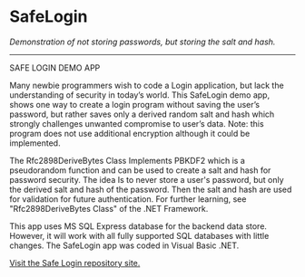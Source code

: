 # SafeLogin
<em>Demonstration of not storing passwords, but storing the salt and hash.</em>
<hr>

SAFE LOGIN DEMO APP

<p>Many newbie programmers wish to code a Login application, but lack the understanding of security in today’s world.  This SafeLogin demo app, shows one way to create a login program without saving the user’s password, but rather saves only a derived random salt and hash which strongly challenges unwanted compromise to user’s data. Note: this program does not use additional encryption although it could be implemented.</p>

<p>The Rfc2898DeriveBytes Class Implements PBKDF2 which is a pseudorandom function and can be used to create a salt and hash for password security. The idea Is to never store a user's password, but only the derived salt and hash of the password. Then the salt and hash are used for validation for future authentication. For further learning, see "Rfc2898DeriveBytes Class" of the .NET Framework.</p>

<p>This app uses MS SQL Express database for the backend data store. However, it will work with all fully supported SQL databases with little changes. The SafeLogin app was coded in Visual Basic .NET.</p>

<p><a href="https://github.com/JayBeeOH/SafeLogin/">Visit the Safe Login repository site.</a></p>
